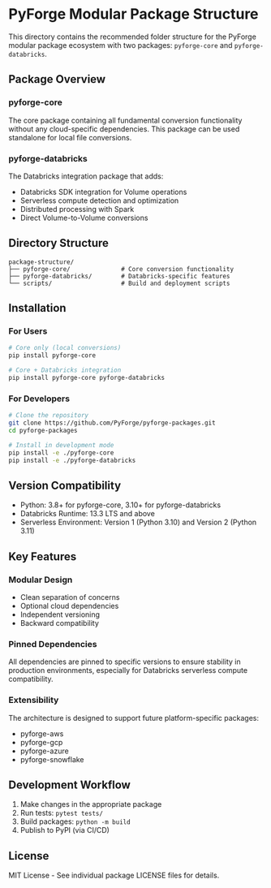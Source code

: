 # PyForge Modular Package Structure

This directory contains the recommended folder structure for the PyForge modular package ecosystem with two packages: `pyforge-core` and `pyforge-databricks`.

## Package Overview

### pyforge-core
The core package containing all fundamental conversion functionality without any cloud-specific dependencies. This package can be used standalone for local file conversions.

### pyforge-databricks
The Databricks integration package that adds:
- Databricks SDK integration for Volume operations
- Serverless compute detection and optimization
- Distributed processing with Spark
- Direct Volume-to-Volume conversions

## Directory Structure

```
package-structure/
├── pyforge-core/              # Core conversion functionality
├── pyforge-databricks/        # Databricks-specific features
└── scripts/                   # Build and deployment scripts
```

## Installation

### For Users

```bash
# Core only (local conversions)
pip install pyforge-core

# Core + Databricks integration
pip install pyforge-core pyforge-databricks
```

### For Developers

```bash
# Clone the repository
git clone https://github.com/PyForge/pyforge-packages.git
cd pyforge-packages

# Install in development mode
pip install -e ./pyforge-core
pip install -e ./pyforge-databricks
```

## Version Compatibility

- Python: 3.8+ for pyforge-core, 3.10+ for pyforge-databricks
- Databricks Runtime: 13.3 LTS and above
- Serverless Environment: Version 1 (Python 3.10) and Version 2 (Python 3.11)

## Key Features

### Modular Design
- Clean separation of concerns
- Optional cloud dependencies
- Independent versioning
- Backward compatibility

### Pinned Dependencies
All dependencies are pinned to specific versions to ensure stability in production environments, especially for Databricks serverless compute compatibility.

### Extensibility
The architecture is designed to support future platform-specific packages:
- pyforge-aws
- pyforge-gcp
- pyforge-azure
- pyforge-snowflake

## Development Workflow

1. Make changes in the appropriate package
2. Run tests: `pytest tests/`
3. Build packages: `python -m build`
4. Publish to PyPI (via CI/CD)

## License

MIT License - See individual package LICENSE files for details.